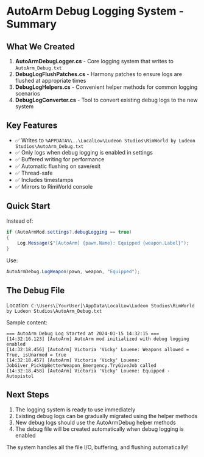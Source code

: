 # AutoArm Debug Logging System - Summary

## What We Created

1. **AutoArmDebugLogger.cs** - Core logging system that writes to `AutoArm_Debug.txt`
2. **DebugLogFlushPatches.cs** - Harmony patches to ensure logs are flushed at appropriate times
3. **DebugLogHelpers.cs** - Convenient helper methods for common logging scenarios
4. **DebugLogConverter.cs** - Tool to convert existing debug logs to the new system

## Key Features

- ✅ Writes to `%APPDATA%\..\LocalLow\Ludeon Studios\RimWorld by Ludeon Studios\AutoArm_Debug.txt`
- ✅ Only logs when debug logging is enabled in settings
- ✅ Buffered writing for performance
- ✅ Automatic flushing on save/exit
- ✅ Thread-safe
- ✅ Includes timestamps
- ✅ Mirrors to RimWorld console

## Quick Start

Instead of:
```csharp
if (AutoArmMod.settings?.debugLogging == true)
{
    Log.Message($"[AutoArm] {pawn.Name}: Equipped {weapon.Label}");
}
```

Use:
```csharp
AutoArmDebug.LogWeapon(pawn, weapon, "Equipped");
```

## The Debug File

Location: `C:\Users\[YourUser]\AppData\LocalLow\Ludeon Studios\RimWorld by Ludeon Studios\AutoArm_Debug.txt`

Sample content:
```
=== AutoArm Debug Log Started at 2024-01-15 14:32:15 ===
[14:32:16.123] [AutoArm] AutoArm mod initialized with debug logging enabled
[14:32:18.456] [AutoArm] Victoria 'Vicky' Louene: Weapons allowed = True, isUnarmed = true
[14:32:18.457] [AutoArm] Victoria 'Vicky' Louene: JobGiver_PickUpBetterWeapon_Emergency.TryGiveJob called
[14:32:18.458] [AutoArm] Victoria 'Vicky' Louene: Equipped - Autopistol
```

## Next Steps

1. The logging system is ready to use immediately
2. Existing debug logs can be gradually migrated using the helper methods
3. New debug logs should use the AutoArmDebug helper methods
4. The debug file will be created automatically when debug logging is enabled

The system handles all the file I/O, buffering, and flushing automatically!
